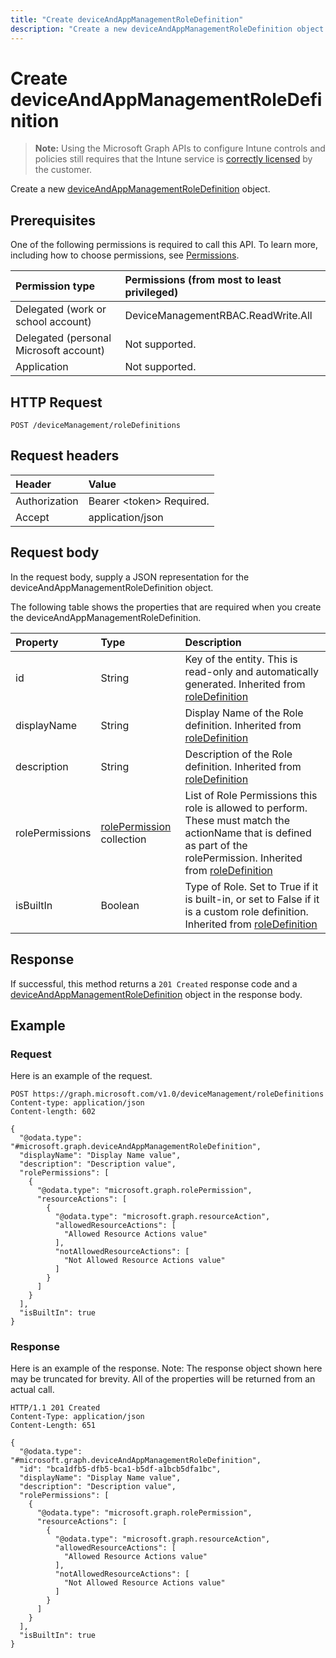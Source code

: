 ```yaml
---
title: "Create deviceAndAppManagementRoleDefinition"
description: "Create a new deviceAndAppManagementRoleDefinition object."
---
```


# Create deviceAndAppManagementRoleDefinition

> **Note:** Using the Microsoft Graph APIs to configure Intune controls and policies still requires that the Intune service is [correctly licensed](https://go.microsoft.com/fwlink/?linkid=839381) by the customer.

Create a new [deviceAndAppManagementRoleDefinition](../resources/intune-rbac-deviceandappmanagementroledefinition.md) object.
## Prerequisites
One of the following permissions is required to call this API. To learn more, including how to choose permissions, see [Permissions](/graph/permissions-reference).

|Permission type|Permissions (from most to least privileged)|
|:---|:---|
|Delegated (work or school account)|DeviceManagementRBAC.ReadWrite.All|
|Delegated (personal Microsoft account)|Not supported.|
|Application|Not supported.|

## HTTP Request
<!-- {
  "blockType": "ignored"
}
-->
``` http
POST /deviceManagement/roleDefinitions
```

## Request headers
|Header|Value|
|:---|:---|
|Authorization|Bearer &lt;token&gt; Required.|
|Accept|application/json|

## Request body
In the request body, supply a JSON representation for the deviceAndAppManagementRoleDefinition object.

The following table shows the properties that are required when you create the deviceAndAppManagementRoleDefinition.

|Property|Type|Description|
|:---|:---|:---|
|id|String|Key of the entity. This is read-only and automatically generated. Inherited from [roleDefinition](../resources/intune-rbac-roledefinition.md)|
|displayName|String|Display Name of the Role definition. Inherited from [roleDefinition](../resources/intune-rbac-roledefinition.md)|
|description|String|Description of the Role definition. Inherited from [roleDefinition](../resources/intune-rbac-roledefinition.md)|
|rolePermissions|[rolePermission](../resources/intune-rbac-rolepermission.md) collection|List of Role Permissions this role is allowed to perform. These must match the actionName that is defined as part of the rolePermission. Inherited from [roleDefinition](../resources/intune-rbac-roledefinition.md)|
|isBuiltIn|Boolean|Type of Role. Set to True if it is built-in, or set to False if it is a custom role definition. Inherited from [roleDefinition](../resources/intune-rbac-roledefinition.md)|



## Response
If successful, this method returns a `201 Created` response code and a [deviceAndAppManagementRoleDefinition](../resources/intune-rbac-deviceandappmanagementroledefinition.md) object in the response body.

## Example
### Request
Here is an example of the request.
``` http
POST https://graph.microsoft.com/v1.0/deviceManagement/roleDefinitions
Content-type: application/json
Content-length: 602

{
  "@odata.type": "#microsoft.graph.deviceAndAppManagementRoleDefinition",
  "displayName": "Display Name value",
  "description": "Description value",
  "rolePermissions": [
    {
      "@odata.type": "microsoft.graph.rolePermission",
      "resourceActions": [
        {
          "@odata.type": "microsoft.graph.resourceAction",
          "allowedResourceActions": [
            "Allowed Resource Actions value"
          ],
          "notAllowedResourceActions": [
            "Not Allowed Resource Actions value"
          ]
        }
      ]
    }
  ],
  "isBuiltIn": true
}
```

### Response
Here is an example of the response. Note: The response object shown here may be truncated for brevity. All of the properties will be returned from an actual call.
``` http
HTTP/1.1 201 Created
Content-Type: application/json
Content-Length: 651

{
  "@odata.type": "#microsoft.graph.deviceAndAppManagementRoleDefinition",
  "id": "bca1dfb5-dfb5-bca1-b5df-a1bcb5dfa1bc",
  "displayName": "Display Name value",
  "description": "Description value",
  "rolePermissions": [
    {
      "@odata.type": "microsoft.graph.rolePermission",
      "resourceActions": [
        {
          "@odata.type": "microsoft.graph.resourceAction",
          "allowedResourceActions": [
            "Allowed Resource Actions value"
          ],
          "notAllowedResourceActions": [
            "Not Allowed Resource Actions value"
          ]
        }
      ]
    }
  ],
  "isBuiltIn": true
}
```



